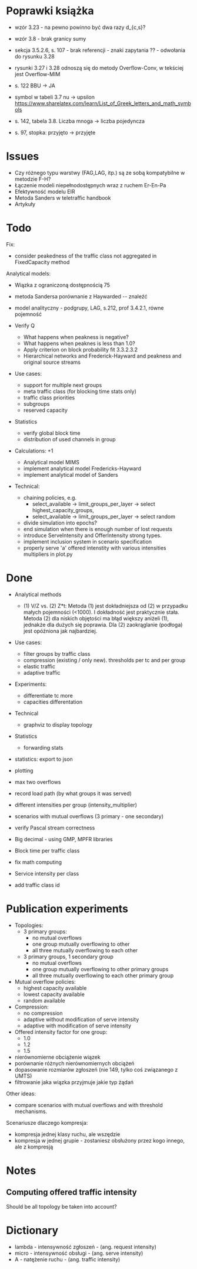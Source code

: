 
# Poprawki książka

- wzór 3.23 - na pewno powinno być dwa razy d_{c,s}?
- wzór 3.8 - brak granicy sumy
- sekcja 3.5.2.6, s. 107 - brak referencji - znaki zapytania ?? - odwołania do
  rysunku 3.28
- rysunki 3.27 i 3.28  odnoszą się do metody Overflow-Conv, w tekściej jest
  Overflow-MIM

- s. 122 BBU -> JA
- symbol w tabeli 3.7 nu -> upsilon https://www.sharelatex.com/learn/List_of_Greek_letters_and_math_symbols
- s. 142, tabela 3.8. Liczba mnoga -> liczba pojedyncza
- s. 97, stopka: przyjęto -> przyjęte

# Issues

 - Czy różnego typu warstwy (FAG,LAG, itp.) są ze sobą kompatybilne w metodzie
   F-H?
 - Łączenie modeli niepełnodostępnych wraz z ruchem Er-En-Pa
 - Efektywność modelu EIR
 - Metoda Sanders w teletraffic handbook
 - Artykuły


# Todo

Fix:
 - consider peakedness of the traffic class not aggregated  in FixedCapacity
   method



 Analytical models:
 - Wiązka z ograniczoną dostępnością 75
  - metoda Sandersa porównanie z Haywarded -- znaleźć
  - model analityczny - podgrupy, LAG, s.212, prof 3.4.2.1, równe pojemność


- Verify Q
  - What happens when peakness is negative?
  - What happens when peaknes is less than 1.0?
  - Apply criterion on block probability fit 3.3.2.3.2
  - Hierarchical networks and Frederick-Hayward and peakness and original
    source streams

- Use cases:
  - support for multiple next groups
  - meta traffic class (for blocking time stats only)
  - traffic class priorities
  - subgroups
  - reserved capacity

- Statistics
  - verify global block time
  - distribution of used channels in group

- Calculations: +1
  - Analytical model MIMS
  - implement analytical model Fredericks-Hayward
  - implement analytical model of Sanders

- Technical:
  - chaining policies, e.g.
    - select_available ->  limit_groups_per_layer -> select highest_capacity_groups,
    - select_available ->  limit_groups_per_layer -> select random
  - divide simulation into epochs?
  - end simulation when there is enough number of lost requests
  - introduce ServeIntensity and OfferIntensity strong types.
  - implement inclusion system in scenario specification
  - properly serve 'a' offered intenstity with various intensities multipliers
    in plot.py

# Done

- Analytical methods
  - (1) V/Z vs. (2) Z*t: Metoda (1) jest dokładniejsza od (2) w przypadku
    małych pojemności (<1000). I dokładność jest praktycznie stała. Metoda (2)
    dla niskich objętości ma błąd większy aniżeli (1), jednakże dla dużych się
    poprawia. Dla (2) zaokrąglanie (podłoga) jest opóźniona jak najbardziej.

- Use cases:
  - filter groups by traffic class
  - compression (existing / only new). thresholds per tc and per group
  - elastic traffic
  - adaptive traffic

- Experiments:
  - differentiate tc more
  - capacities differentation

- Technical
  - graphviz to display topology

- Statistics
  - forwarding stats

- statistics: export to json
- plotting
- max two overflows
- record load path (by what groups it was served)
- different intensities per group (intensity_multiplier)
- scenarios with mutual overflows (3 primary - one secondary)
- verify Pascal stream correctness
- Big decimal - using GMP, MPFR libraries
- Block time per traffic class
- fix math computing
- Service intensity per class
- add traffic class id

# Publication experiments

 - Topologies:
   - 3 primary groups:
     - no mutual overflows
     - one group mutually overflowing to other
     - all three mutually overflowing to each other
   - 3 primary groups, 1 secondary group
     - no mutual overflows
     - one group mutually overflowing to other primary groups
     - all three mutually overflowing to each other primary group
 - Mutual overflow policies:
   - highest capacity available
   - lowest capacity available
   - random available
 - Compression:
   - no compression
   - adaptive without modification of serve intensity
   - adaptive with modification of serve intensity
 - Offered intensity factor for one group:
   - 1.0
   - 1.2
   - 1.5
  - nierównomierne obciążenie wiązek
  - porównanie różnych nierównomiernych obciążeń
  - dopasowanie rozmiarów zgłoszeń (nie 149, tylko coś związanego z UMTS)
  - filtrowanie jaka wiązka przyjmuje jakie typ żądań

  Other ideas:
   - compare scenarios with mutual overflows and with threshold mechanisms.

  Scenariusze dlaczego kompresja:
   - kompresja jednej klasy ruchu, ale wszędzie
   - kompresja w jednej grupie  - zostaniesz obsłużony przez kogo innego, ale z
     kompresją


# Notes

## Computing offered traffic intensity

Should be all topology be taken into account?


# Dictionary

- lambda - intensywność zgłoszeń - (ang. request intensity)
- micro  - intensywność obsługi - (ang. serve intensity)
- A - natężenie ruchu - (ang. traffic intensity)


